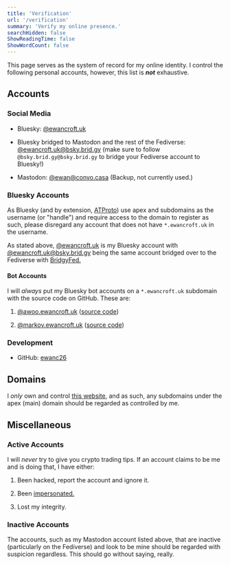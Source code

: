 ```yaml
---
title: 'Verification'
url: '/verification'
summary: 'Verify my online presence.'
searchHidden: false
ShowReadingTime: false
ShowWordCount: false
---
```


This page serves as the system of record for my online identity. I control the following personal accounts, however, this list is ***not*** exhaustive.

## Accounts

### Social Media

- Bluesky: [@ewancroft.uk](https://bsky.app/profile/did:plc:ofrbh253gwicbkc5nktqepol)

- Bluesky bridged to Mastodon and the rest of the Fediverse: [@ewancroft.uk@bsky.brid.gy](https://fed.brid.gy/bsky/ewancroft.uk) (make sure to follow `@bsky.brid.gy@bsky.brid.gy` to bridge your Fediverse account to Bluesky!)

- Mastodon: [@ewan@convo.casa](https://convo.casa/@ewan) (Backup, not currently used.)

### Bluesky Accounts

As Bluesky (and by extension, [ATProto](https://atproto.com)) use apex and subdomains as the username (or "handle") and require access to the domain to register as such, please disregard any account that does not have `*.ewancroft.uk` in the username.

As stated above, [@ewancroft.uk](https://bsky.app/profile/did:plc:ofrbh253gwicbkc5nktqepol) is my Bluesky account with [@ewancroft.uk@bsky.brid.gy](https://fed.brid.gy/bsky/ewancroft.uk) being the same account bridged over to the Fediverse with [BridgyFed.](https://fed.brid.gy)

#### Bot Accounts

I will *always* put my Bluesky bot accounts on a `*.ewancroft.uk` subdomain with the source code on GitHub. These are:

1. [@awoo.ewancroft.uk](https://bsky.app/profile/awoo.ewancroft.uk) ([source code](https://github.com/ewanc26/bluesky-awoo-bot))

2. [@markov.ewancroft.uk](https://bsky.app/profile/markov.ewancroft.uk) ([source code](https://github.com/ewanc26/bluesky-markov))

### Development

- GitHub: [ewanc26](https://github.com/ewanc26)

## Domains

I *only* own and control [this website](/), and as such, any subdomains under the apex (main) domain should be regarded as controlled by me.

## Miscellaneous

### Active Accounts

I will *never* try to give you crypto trading tips. If an account claims to be me and is doing that, I have either:

1. Been hacked, report the account and ignore it.

2. Been [impersonated.](https://www.dlnews.com/articles/defi/twitters-impersonation-problem-is-about-more-than-just-crypto-scams/)

3. Lost my integrity.

### Inactive Accounts

The accounts, such as my Mastodon account listed above, that are inactive (particularly on the Fediverse) and look to be mine should be regarded with suspicion regardless. This should go without saying, really.
